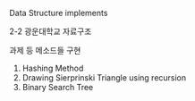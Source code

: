 Data Structure implements

2-2 광운대학교 자료구조

과제 등 메소드들 구현

1. Hashing Method
2. Drawing Sierprinski Triangle using recursion
3. Binary Search Tree
